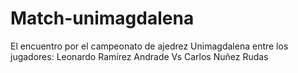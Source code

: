 # Match-unimagdalena
El encuentro por el campeonato de ajedrez Unimagdalena entre los jugadores: Leonardo Ramírez Andrade Vs Carlos Nuñez Rudas
